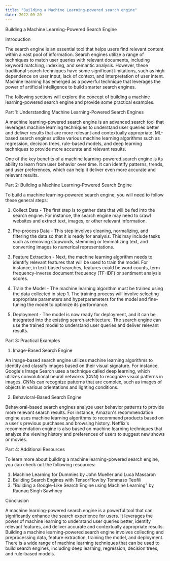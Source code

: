 ```yaml
---
title: "Building a Machine Learning-powered search engine"
date: 2022-09-20
---
```





Building a Machine Learning-Powered Search Engine

Introduction

The search engine is an essential tool that helps users find relevant content within a vast pool of information. Search engines utilize a range of techniques to match user queries with relevant documents, including keyword matching, indexing, and semantic analysis. However, these traditional search techniques have some significant limitations, such as high dependence on user input, lack of context, and interpretation of user intent. Machine learning has emerged as a powerful technique that leverages the power of artificial intelligence to build smarter search engines.

The following sections will explore the concept of building a machine learning-powered search engine and provide some practical examples.

Part 1: Understanding Machine Learning-Powered Search Engines

A machine learning-powered search engine is an advanced search tool that leverages machine learning techniques to understand user queries better and deliver results that are more relevant and contextually appropriate. ML-based search engines utilize various machine learning algorithms such as regression, decision trees, rule-based models, and deep learning techniques to provide more accurate and relevant results.

One of the key benefits of a machine learning-powered search engine is its ability to learn from user behavior over time. It can identify patterns, trends, and user preferences, which can help it deliver even more accurate and relevant results.

Part 2: Building a Machine Learning-Powered Search Engine

To build a machine learning-powered search engine, you will need to follow these general steps:

1. Collect Data - The first step is to gather data that will be fed into the search engine. For instance, the search engine may need to crawl websites and extract text, images, or other relevant information.

2. Pre-process Data - This step involves cleaning, normalizing, and filtering the data so that it is ready for analysis. This may include tasks such as removing stopwords, stemming or lemmatizing text, and converting images to numerical representations.

3. Feature Extraction - Next, the machine learning algorithm needs to identify relevant features that will be used to train the model. For instance, in text-based searches, features could be word counts, term frequency-inverse document frequency (TF-IDF) or sentiment analysis scores.

4. Train the Model - The machine learning algorithm must be trained using the data collected in step 1. The training process will involve selecting appropriate parameters and hyperparameters for the model and fine-tuning the model to optimize its performance.

5. Deployment - The model is now ready for deployment, and it can be integrated into the existing search architecture. The search engine can use the trained model to understand user queries and deliver relevant results.

Part 3: Practical Examples

1. Image-Based Search Engine

An image-based search engine utilizes machine learning algorithms to identify and classify images based on their visual signature. For instance, Google's Image Search uses a technique called deep learning, which utilizes convolutional neural networks (CNN) to recognize visual patterns in images. CNNs can recognize patterns that are complex, such as images of objects in various orientations and lighting conditions.

2. Behavioral-Based Search Engine

Behavioral-based search engines analyze user behavior patterns to provide more relevant search results. For instance, Amazon's recommendation engine uses machine learning algorithms to recommend products based on a user's previous purchases and browsing history. Netflix's recommendation engine is also based on machine learning techniques that analyze the viewing history and preferences of users to suggest new shows or movies.

Part 4: Additional Resources

To learn more about building a machine learning-powered search engine, you can check out the following resources:

1. Machine Learning for Dummies by John Mueller and Luca Massaron
2. Building Search Engines with TensorFlow by Tommaso Teofili
3. "Building a Google-Like Search Engine using Machine Learning" by Raunaq Singh Sawhney 

Conclusion

A machine learning-powered search engine is a powerful tool that can significantly enhance the search experience for users. It leverages the power of machine learning to understand user queries better, identify relevant features, and deliver accurate and contextually appropriate results. Building a machine learning-powered search engine involves collecting and preprocessing data, feature extraction, training the model, and deployment. There is a wide range of machine learning techniques that can be used to build search engines, including deep learning, regression, decision trees, and rule-based models.